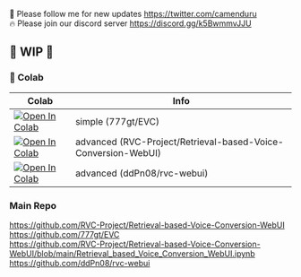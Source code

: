 🐣 Please follow me for new updates https://twitter.com/camenduru <br />
🔥 Please join our discord server https://discord.gg/k5BwmmvJJU <br />

## 🚦 WIP 🚦

### 🦒 Colab

| Colab | Info
| --- | --- |
[![Open In Colab](https://colab.research.google.com/assets/colab-badge.svg)](https://colab.research.google.com/github/camenduru/Retrieval-based-Voice-Conversion-WebUI-colab/blob/main/retrieval_based_voice_conversion_webui_colab.ipynb) | simple (777gt/EVC)
[![Open In Colab](https://colab.research.google.com/assets/colab-badge.svg)](https://colab.research.google.com/github/camenduru/Retrieval-based-Voice-Conversion-WebUI-colab/blob/main/retrieval_based_voice_conversion_webui_advanced_colab.ipynb) | advanced (RVC-Project/Retrieval-based-Voice-Conversion-WebUI)
[![Open In Colab](https://colab.research.google.com/assets/colab-badge.svg)](https://colab.research.google.com/github/camenduru/Retrieval-based-Voice-Conversion-WebUI-colab/blob/main/rvc_webui.ipynb) | advanced (ddPn08/rvc-webui)

### Main Repo
https://github.com/RVC-Project/Retrieval-based-Voice-Conversion-WebUI <br />
https://github.com/777gt/EVC <br />
https://github.com/RVC-Project/Retrieval-based-Voice-Conversion-WebUI/blob/main/Retrieval_based_Voice_Conversion_WebUI.ipynb <br />
https://github.com/ddPn08/rvc-webui <br />
